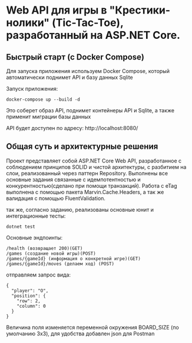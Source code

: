 # Web API для игры в "Крестики-нолики" (Tic-Tac-Toe), разработанный на ASP.NET Core.

## Быстрый старт (с Docker Compose)
Для запуска приложения используем Docker Compose, который автоматически поднимет API и базу данных Sqlite

Запуск приложения:
```
docker-compose up --build -d
```
Это соберет образ API, поднимет контейнеры API и Sqlite, а также применит миграции базы данных 

API будет доступен по адресу: http://localhost:8080/

##  Общая суть и архитектурные решения
Проект представляет собой ASP.NET Core Web API, разработанное с соблюдением принципов SOLID и чистой архитектуры, с разбитием на слои, реализованный через паттерн Repository.
Выполнены все основные задания связанные с идемпотентностью и конкурентностью(сделано при помощи транзакций).
Работа с eTag выполнена с помощью пакета Marvin.Cache.Headers, а так же валидация с помощью FluentValidation.

так же, согласно заданию, реализованы основные юнит и интеграционные тесты:
```
dotnet test
```
Основные эндпоинты:
```
/health (возвращает 200)(GET)
/games (создание новой игры)(POST)
/games/{gameId} (информация о конкретной игре)(GET)
/games/{gameId}/moves (делаем ход) (POST)
```

отправляем запрос вида:
```
{
  "player": "O",
  "position": {
    "row": 2,
    "column": 0
  }
}
```
Величина поля изменяется переменной окружения BOARD_SIZE (по умолчанию 3х3), для удобства добавлен json для Postman
